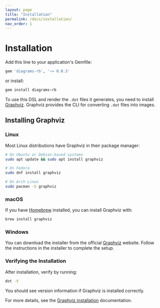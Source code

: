 ```yaml
---
layout: page
title: "Installation"
permalink: /docs/installation/
nav_order: 1
---
```

# Installation

Add this line to your application's Gemfile:

```ruby
gem 'diagrams-rb', '~> 0.0.3'
```

or install:

```ruby
gem install diagrams-rb
```

To use this DSL and render the `.dot` files it generates, you need to install [Graphviz](https://graphviz.org). Graphviz provides the CLI for converting `.dot` files into images.

## Installing Graphviz

### Linux

Most Linux distributions have Graphviz in their package manager:

```bash
# On Ubuntu or Debian-based systems
sudo apt update && sudo apt install graphviz

# On Fedora
sudo dnf install graphviz

# On Arch Linux
sudo pacman -S graphviz
```

### macOS

If you have [Homebrew](https://brew.sh/) installed, you can install Graphviz with:

```bash
brew install graphviz
```

### Windows

You can download the installer from the official [Graphviz](https://graphviz.org/download/#:~:text=Copy-,Windows,-Stable%20Windows%20install) website. Follow the instructions in the installer to complete the setup.

### Verifying the Installation

After installation, verify by running:

```bash
dot -V
```

You should see version information if Graphviz is installed correctly.

For more details, see the [Graphviz installation](https://graphviz.org/download/) documentation.
